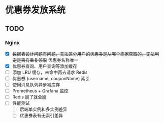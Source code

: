# 优惠券发放系统

## TODO

### Nginx

- [x] ~~数据表设计问题有问题，无法区分用户的优惠券是从哪个商家获取的，无法判定是否有重复领取~~ 优惠券名称唯一
- [x] 优惠券查询、用户查询等添加缓存
- [ ] 添加 LRU 缓存，未命中再去请求 Redis
- [ ] 优惠券 (username, couponName) 索引
- [ ] 使用消息队列异步减库存
- [ ] Prometheus + Grafana 监控
- [ ] Redis 崩了就全崩
- [ ] 性能测试
  - [ ] 后端单实例和多实例差异
  - [ ] 优惠券表有无索引差异
